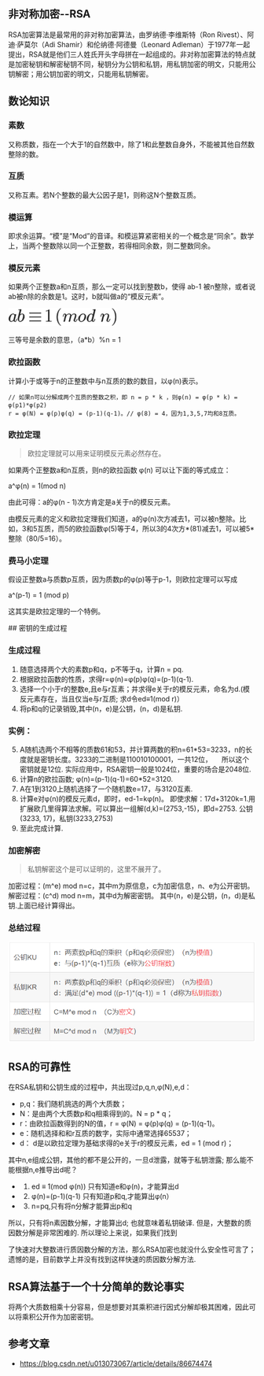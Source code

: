 ## 非对称加密--RSA


RSA加密算法是最常用的非对称加密算法，由罗纳德·李维斯特（Ron Rivest）、阿迪·萨莫尔（Adi Shamir）和伦纳德·阿德曼（Leonard Adleman）于1977年一起提出，RSA就是他们三人姓氏开头字母拼在一起组成的。非对称加密算法的特点就是加密秘钥和解密秘钥不同，秘钥分为公钥和私钥，用私钥加密的明文，只能用公钥解密；用公钥加密的明文，只能用私钥解密。

## 数论知识

### 素数

又称质数，指在一个大于1的自然数中，除了1和此整数自身外，不能被其他自然数整除的数。

### 互质

又称互素。若N个整数的最大公因子是1，则称这N个整数互质。

### 模运算

即求余运算。“模”是“Mod”的音译。和模运算紧密相关的一个概念是“同余”。数学上，当两个整数除以同一个正整数，若得相同余数，则二整数同余。

### 模反元素  

如果两个正整数a和n互质，那么一定可以找到整数b，使得 ab-1 被n整除，或者说ab被n除的余数是1。这时，b就叫做a的“模反元素”。

![图片加载失败](./img/模返运算.png)

三等号是余数的意思，（a*b）%n = 1

### 欧拉函数

计算小于或等于n的正整数中与n互质的数的数目，以φ(n)表示。
```
// 如果n可以分解成两个互质的整数之积，即 n = p * k ，则φ(n) = φ(p * k) = φ(p1)*φ(p2)
r = φ(N) = φ(p)φ(q) = (p-1)(q-1)。// φ(8) = 4，因为1,3,5,7均和8互质。
```
### 欧拉定理   
>欧拉定理就可以用来证明模反元素必然存在。 

如果两个正整数a和n互质，则n的欧拉函数 φ(n) 可以让下面的等式成立：

a^φ(n) = 1(mod n)

由此可得：a的φ(n - 1)次方肯定是a关于n的模反元素。


由模反元素的定义和欧拉定理我们知道，a的φ(n)次方减去1，可以被n整除。比如，3和5互质，而5的欧拉函数φ(5)等于4，所以3的4次方*(81)减去1，可以被5*整除（80/5=16）。

### 费马小定理  

假设正整数a与质数p互质，因为质数p的φ(p)等于p-1，则欧拉定理可以写成

a^(p-1) = 1 (mod p)

这其实是欧拉定理的一个特例。


## 密钥的生成过程
### 生成过程
1. 随意选择两个大的素数p和q，p不等于q，计算n = pq.
2. 根据欧拉函数的性质，求得r=φ(n)=φ(p)φ(q)=(p-1)(q-1).
3. 选择一个小于r的整数e,且e与r互素；并求得e关于r的模反元素，命名为d.(模反元素存在，当且仅当e与r互质; 求d令ed≡1(mod r)）
4. 将p和q的记录销毁,其中(n，e)是公钥，(n，d)是私钥. 
### 实例：
5. A随机选两个不相等的质数61和53，并计算两数的积n=61*53=3233，n的长度就是密钥长度。3233的二进制是110010100001，一共12位， 
   所以这个密钥就是12位. 实际应用中，RSA密钥一般是1024位，重要的场合是2048位.
2. 计算n的欧拉函数; φ(n)=(p-1)(q-1)=60*52=3120.
3. A在1到3120上随机选择了一个随机数e=17，与3120互素.
4. 计算e对φ(n)的模反元素d，即时，ed-1=kφ(n)。
即使求解：17d+3120k=1.用扩展欧几里得算法求解。可以算出一组解(d,k)=(2753,-15)，即d=2753. 公钥(3233, 17)，私钥(3233,2753)
5. 至此完成计算.

### 加密解密
> 私钥解密这个是可以证明的，这里不展开了。

加密过程：(m^e) mod n=c，其中m为原信息，c为加密信息，n、e为公开密钥。
解密过程：(c^d) mod n=m，其中d为解密密钥。
其中(n，e)是公钥，(n，d)是私钥.上面已经计算得出。

### 总结过程

![图片加载失败](./img/RSA过程图表.png)

##  RSA的可靠性

在RSA私钥和公钥生成的过程中，共出现过p,q,n,φ(N),e,d：

- p,q：我们随机挑选的两个大质数；
- N：是由两个大质数p和q相乘得到的。N = p * q；
- r：由欧拉函数得到的N的值，r = φ(N) = φ(p)φ(q) = (p-1)(q-1)。
- e：随机选择和和r互质的数字，实际中通常选择65537；
- d： d是以欧拉定理为基础求得的e关于r的模反元素，ed = 1 (mod r)；

其中n,e组成公钥，其他的都不是公开的，一旦d泄露，就等于私钥泄露;
那么能不能根据n,e推导出d呢？
- 1. ed ≡ 1(mod φ(n)) 只有知道e和φ(n)，才能算出d 
- 2. φ(n)=(p-1)(q-1) 只有知道p和q,才能算出φ(n）
- 3. n=pq,只有将n分解才能算出p和q
  
所以，只有将n素因数分解，才能算出d; 也就意味着私钥破译. 但是，大整数的质因数分解是非常困难的. 所以理论上来说，如果我们找到

了快速对大整数进行质因数分解的方法，那么RSA加密也就没什么安全性可言了；遗憾的是，目前数学上并没有找到这样快速的质因数分解方法.

## RSA算法基于一个十分简单的数论事实

将两个大质数相乘十分容易，但是想要对其乘积进行因式分解却极其困难，因此可以将乘积公开作为加密密钥。

## 参考文章

- https://blog.csdn.net/u013073067/article/details/86674474